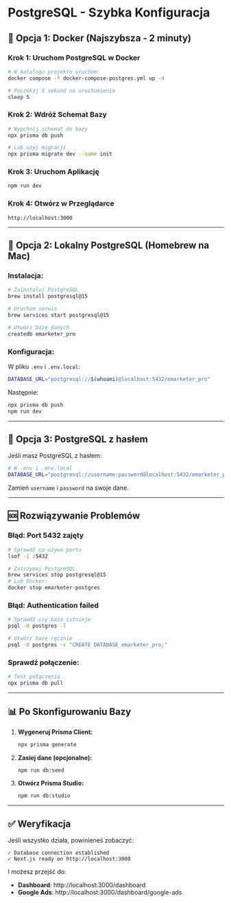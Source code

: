 # PostgreSQL - Szybka Konfiguracja

## 🚀 Opcja 1: Docker (Najszybsza - 2 minuty)

### Krok 1: Uruchom PostgreSQL w Docker

```bash
# W katalogu projektu uruchom:
docker compose -f docker-compose-postgres.yml up -d

# Poczekaj 5 sekund na uruchomienie
sleep 5
```

### Krok 2: Wdróż Schemat Bazy

```bash
# Wypchnij schemat do bazy
npx prisma db push

# Lub użyj migracji
npx prisma migrate dev --name init
```

### Krok 3: Uruchom Aplikację

```bash
npm run dev
```

### Krok 4: Otwórz w Przeglądarce

```
http://localhost:3000
```

---

## 🐘 Opcja 2: Lokalny PostgreSQL (Homebrew na Mac)

### Instalacja:

```bash
# Zainstaluj PostgreSQL
brew install postgresql@15

# Uruchom serwis
brew services start postgresql@15

# Utworz bazę danych
createdb emarketer_pro
```

### Konfiguracja:

W pliku `.env` i `.env.local`:

```bash
DATABASE_URL="postgresql://$(whoami)@localhost:5432/emarketer_pro"
```

Następnie:

```bash
npx prisma db push
npm run dev
```

---

## 🔧 Opcja 3: PostgreSQL z hasłem

Jeśli masz PostgreSQL z hasłem:

```bash
# W .env i .env.local
DATABASE_URL="postgresql://username:password@localhost:5432/emarketer_pro"
```

Zamień `username` i `password` na swoje dane.

---

## 🆘 Rozwiązywanie Problemów

### Błąd: Port 5432 zajęty

```bash
# Sprawdź co używa portu
lsof -i :5432

# Zatrzymaj PostgreSQL
brew services stop postgresql@15
# Lub Docker:
docker stop emarketer-postgres
```

### Błąd: Authentication failed

```bash
# Sprawdź czy baza istnieje
psql -U postgres -l

# Utwórz bazę ręcznie
psql -U postgres -c "CREATE DATABASE emarketer_pro;"
```

### Sprawdź połączenie:

```bash
# Test połączenia
npx prisma db pull
```

---

## 📊 Po Skonfigurowaniu Bazy

1. **Wygeneruj Prisma Client:**
   ```bash
   npx prisma generate
   ```

2. **Zasiej dane (opcjonalne):**
   ```bash
   npm run db:seed
   ```

3. **Otwórz Prisma Studio:**
   ```bash
   npm run db:studio
   ```

---

## ✅ Weryfikacja

Jeśli wszystko działa, powinieneś zobaczyć:

```
✓ Database connection established
✓ Next.js ready on http://localhost:3000
```

I możesz przejść do:
- **Dashboard**: http://localhost:3000/dashboard
- **Google Ads**: http://localhost:3000/dashboard/google-ads






